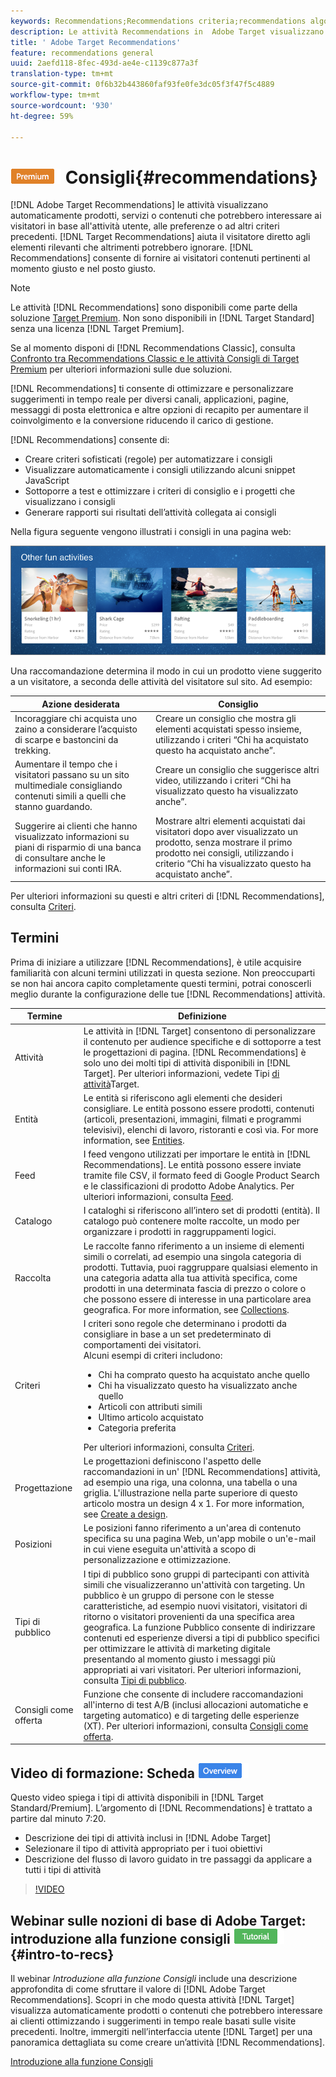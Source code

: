```yaml
---
keywords: Recommendations;Recommendations criteria;recommendations algorithms;recommendations activity;criteria;recommendations targeting;recs
description: Le attività Recommendations in  Adobe Target visualizzano automaticamente prodotti o contenuti che potrebbero interessare i clienti sulla base dell'attività utente precedente o di altri algoritmi. I consigli aiutano a indirizzare i clienti verso elementi rilevanti di cui potrebbero non essere a conoscenza.
title: ' Adobe Target Recommendations'
feature: recommendations general
uuid: 2aefd118-8fec-493d-ae4e-c1139c877a3f
translation-type: tm+mt
source-git-commit: 0f6b32b443860faf93fe0fe3dc05f3f47f5c4889
workflow-type: tm+mt
source-wordcount: '930'
ht-degree: 59%

---
```



# ![PREMIUM](/help/assets/premium.png) Consigli{#recommendations}

[!DNL Adobe Target Recommendations] le attività visualizzano automaticamente prodotti, servizi o contenuti che potrebbero interessare ai visitatori in base all&#39;attività utente, alle preferenze o ad altri criteri precedenti. [!DNL Target Recommendations] aiuta il visitatore diretto agli elementi rilevanti che altrimenti potrebbero ignorare. [!DNL Recommendations] consente di fornire ai visitatori contenuti pertinenti al momento giusto e nel posto giusto.

>[!NOTE]
>
>Le attività [!DNL Recommendations] sono disponibili come parte della soluzione [Target Premium](/help/c-intro/intro.md#premium). Non sono disponibili in [!DNL Target Standard] senza una licenza [!DNL Target Premium].
>
>Se al momento disponi di [!DNL Recommendations Classic], consulta [Confronto tra Recommendations Classic e le attività Consigli di Target Premium](../c-recommendations/c-recommendations-faq/recommendations-classic-versus-recommendations-activities-target-premium.md#concept_A80223EF66634EA380580C2823A581C5) per ulteriori informazioni sulle due soluzioni.

[!DNL Recommendations] ti consente di ottimizzare e personalizzare suggerimenti in tempo reale per diversi canali, applicazioni, pagine, messaggi di posta elettronica e altre opzioni di recapito per aumentare il coinvolgimento e la conversione riducendo il carico di gestione.

[!DNL Recommendations] consente di:

* Creare criteri sofisticati (regole) per automatizzare i consigli
* Visualizzare automaticamente i consigli utilizzando alcuni snippet JavaScript
* Sottoporre a test e ottimizzare i criteri di consiglio e i progetti che visualizzano i consigli
* Generare rapporti sui risultati dell’attività collegata ai consigli

Nella figura seguente vengono illustrati i consigli in una pagina web:

![](assets/velocity_example.png)

Una raccomandazione determina il modo in cui un prodotto viene suggerito a un visitatore, a seconda delle attività del visitatore sul sito. Ad esempio:

| Azione desiderata | Consiglio |
|--- |--- |
| Incoraggiare chi acquista uno zaino a considerare l’acquisto di scarpe e bastoncini da trekking. | Creare un consiglio che mostra gli elementi acquistati spesso insieme, utilizzando i criteri “Chi ha acquistato questo ha acquistato anche”. |
| Aumentare il tempo che i visitatori passano su un sito multimediale consigliando contenuti simili a quelli che stanno guardando. | Creare un consiglio che suggerisce altri video, utilizzando i criteri “Chi ha visualizzato questo ha visualizzato anche”. |
| Suggerire ai clienti che hanno visualizzato informazioni su piani di risparmio di una banca di consultare anche le informazioni sui conti IRA. | Mostrare altri elementi acquistati dai visitatori dopo aver visualizzato un prodotto, senza mostrare il primo prodotto nei consigli, utilizzando i criterio “Chi ha visualizzato questo ha acquistato anche”. |

Per ulteriori informazioni su questi e altri criteri di [!DNL Recommendations], consulta [Criteri](../c-recommendations/c-algorithms/algorithms.md#concept_4BD01DC437F543C0A13621C93A302750).

## Termini

Prima di iniziare a utilizzare [!DNL Recommendations], è utile acquisire familiarità con alcuni termini utilizzati in questa sezione. Non preoccuparti se non hai ancora capito completamente questi termini, potrai conoscerli meglio durante la configurazione delle tue [!DNL Recommendations] attività.

| Termine | Definizione |
| --- | --- |
| Attività | Le attività in [!DNL Target] consentono di personalizzare il contenuto per audience specifiche e di sottoporre a test le progettazioni di pagina. [!DNL Recommendations] è solo uno dei molti tipi di attività disponibili in [!DNL Target]. Per ulteriori informazioni, vedete Tipi [di attività](/help/c-activities/target-activities-guide.md)Target. |
| Entità | Le entità si riferiscono agli elementi che desideri consigliare. Le entità possono essere prodotti, contenuti (articoli, presentazioni, immagini, filmati e programmi televisivi), elenchi di lavoro, ristoranti e così via. For more information, see [Entities](/help/c-recommendations/c-products/products.md). |
| Feed | I feed vengono utilizzati per importare le entità in [!DNL Recommendations]. Le entità possono essere inviate tramite file CSV, il formato feed di Google Product Search e le classificazioni di prodotto Adobe Analytics. Per ulteriori informazioni, consulta [Feed](/help/c-recommendations/c-products/feeds.md). |
| Catalogo | I cataloghi si riferiscono all’intero set di prodotti (entità). Il catalogo può contenere molte raccolte, un modo per organizzare i prodotti in raggruppamenti logici. |
| Raccolta | Le raccolte fanno riferimento a un insieme di elementi simili o correlati, ad esempio una singola categoria di prodotti. Tuttavia, puoi raggruppare qualsiasi elemento in una categoria adatta alla tua attività specifica, come prodotti in una determinata fascia di prezzo o colore o che possono essere di interesse in una particolare area geografica. For more information, see [Collections](/help/c-recommendations/c-products/collections.md). |
| Criteri | I criteri sono regole che determinano i prodotti da consigliare in base a un set predeterminato di comportamenti dei visitatori.<br>Alcuni esempi di criteri includono: <ul><li>Chi ha comprato questo ha acquistato anche quello</li><li>Chi ha visualizzato questo ha visualizzato anche quello</li><li>Articoli con attributi simili</li><li>Ultimo articolo acquistato</li><li>Categoria preferita</li></ul>  Per ulteriori informazioni, consulta [Criteri](/help/c-recommendations/c-algorithms/algorithms.md). |
| Progettazione | Le progettazioni definiscono l&#39;aspetto delle raccomandazioni in un&#39; [!DNL Recommendations] attività, ad esempio una riga, una colonna, una tabella o una griglia. L&#39;illustrazione nella parte superiore di questo articolo mostra un design 4 x 1. For more information, see [Create a design](/help/c-recommendations/c-design-overview/create-design.md). |
| Posizioni | Le posizioni fanno riferimento a un&#39;area di contenuto specifica su una pagina Web, un&#39;app mobile o un&#39;e-mail in cui viene eseguita un&#39;attività a scopo di personalizzazione e ottimizzazione. |
| Tipi di pubblico | I tipi di pubblico sono gruppi di partecipanti con attività simili che visualizzeranno un&#39;attività con targeting. Un pubblico è un gruppo di persone con le stesse caratteristiche, ad esempio nuovi visitatori, visitatori di ritorno o visitatori provenienti da una specifica area geografica. La funzione Pubblico consente di indirizzare contenuti ed esperienze diversi a tipi di pubblico specifici per ottimizzare le attività di marketing digitale presentando al momento giusto i messaggi più appropriati ai vari visitatori. Per ulteriori informazioni, consulta [Tipi di pubblico](/help/c-target/target.md). |
| Consigli come offerta | Funzione che consente di includere raccomandazioni all&#39;interno di test A/B (inclusi allocazioni automatiche e targeting automatico) e di targeting delle esperienze (XT). Per ulteriori informazioni, consulta [Consigli come offerta](/help/c-recommendations/recommendations-as-an-offer.md). |

## Video di formazione: Scheda ![Panoramica sui tipi di attività](/help/assets/overview.png)

Questo video spiega i tipi di attività disponibili in [!DNL Target Standard/Premium]. L’argomento di [!DNL Recommendations] è trattato a partire dal minuto 7:20.

* Descrizione dei tipi di attività inclusi in [!DNL Adobe Target]
* Selezionare il tipo di attività appropriato per i tuoi obiettivi
* Descrizione del flusso di lavoro guidato in tre passaggi da applicare a tutti i tipi di attività

>[!VIDEO](https://video.tv.adobe.com/v/17386)

## Webinar sulle nozioni di base di Adobe Target: introduzione alla funzione consigli ![Badge di esercitazione](/help/assets/tutorial.png) {#intro-to-recs}

Il webinar *Introduzione alla funzione Consigli* include una descrizione approfondita di come sfruttare il valore di [!DNL Adobe Target Recommendations]. Scopri in che modo questa attività [!DNL Target] visualizza automaticamente prodotti o contenuti che potrebbero interessare ai clienti ottimizzando i suggerimenti in tempo reale basati sulle visite precedenti. Inoltre, immergiti nell’interfaccia utente [!DNL Target] per una panoramica dettagliata su come creare un’attività [!DNL Recommendations].

[Introduzione alla funzione Consigli](https://adobecustomersuccess.adobeconnect.com/p8gt31drhs3e/?OWASP_CSRFTOKEN=4bd6cac5d0806167ee0a5449ba93d6300548d09c922bcb751c38973897a5703a)